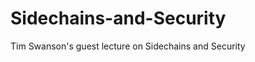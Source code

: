 Sidechains-and-Security
=======================

Tim Swanson's guest lecture on Sidechains and Security
